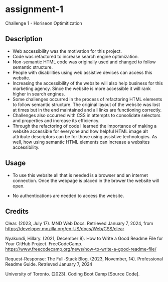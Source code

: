 # assignment-1

Challenge 1 - Horiseon Optimitization 

## Description 

- Web accessibility was the motivation for this project. 
- Code was refactored to increase search engine optimization. 
- Non-semantic HTML code was originally used and changed to follow semantic structure. 
- People with disabilities using web assistive devices can access this website.
- Increasing the accessibility of the website will also help business for this marketing agency. Since the website is more accessible it will rank higher in search engines. 
- Some challenges occurred in the process of refactoring HTML elements to follow semantic structure. The original layout of the website was lost at times but in the end maintained and all links are functioning correctly. 
- Challenges also occurred with CSS in attempts to consolidate selectors and properties and increase its efficiency. 
- Through the refactoring of code I learned the importance of making a website accessible for everyone and how helpful HTML image alt attribute descriptors can be for those using assistive technologies. As well, how using semantic HTML elements can increase a websites accessibility. 

## Usage 

- To use this website all that is needed is a browser and an internet connection. Once the webpage is placed in the brower the website will open.

- No authentications are needed to access the website. 

## Credits 

Clear. (2023, July 17). MND Web Docs. Retrieved January 7, 2024, from https://developer.mozilla.org/en-US/docs/Web/CSS/clear

Nyakundi, Hillary. (2021, December 8). How to Write a Good Readme File for Your GitHub Project. FreeCodeCamp. https://www.freecodecamp.org/news/how-to-write-a-good-readme-file/

Request-Response: The Full-Stack Blog. (2023, November, 14). Professional Readme Guide. Retrieved January 7, 2024

University of Toronto. (2023). Coding Boot Camp [Source Code]. 